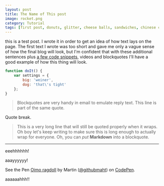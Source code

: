 ```yaml
---
layout: post
title: The Name of This post
image: rocket.png
category: Tutorial
tags: [first post, donuts, glitter, cheese balls, sandwiches, chinese checkers]
---
```


this is a test post. I wrote it in order to get an idea of how text lays on the page. The first text I wrote was too short and gave me only a vague sense of how the final blog will look, but I'm confident that with these additional sentences plus [a few code snippets](/), videos and blockquotes I'll have a good example of how this thing will look.

```javascript
function doIt() {
	var settings = {
		big: 'weiner',
		dog: 'that\'s tight'
	};
}
```

> Blockquotes are very handy in email to emulate reply text.
> This line is part of the same quote.

Quote break.

> This is a very long line that will still be quoted properly when it wraps. Oh boy let's keep writing to make sure this is long enough to actually wrap for everyone. Oh, you can *put* **Markdown** into a blockquote.

---

eeehhhhhh!

aaayyyyyy!

<p data-height="265" data-theme-id="light" data-slug-hash="MjNJgP" data-default-tab="result" data-user="githubmaht" data-embed-version="2" data-pen-title="Oimo ragdoll" data-preview="true" class="codepen">See the Pen <a href="http://codepen.io/githubmaht/pen/MjNJgP/">Oimo ragdoll</a> by Martin (<a href="http://codepen.io/githubmaht">@githubmaht</a>) on <a href="http://codepen.io">CodePen</a>.</p>
<script async src="https://production-assets.codepen.io/assets/embed/ei.js"></script>

aaaaaahhh!!